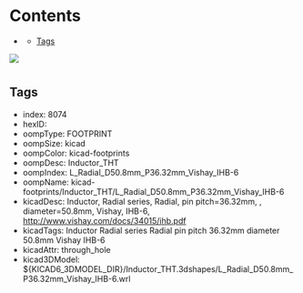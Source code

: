 



Contents
========

* [](#)
	* [Tags](#tags)
  
![][im]
# 

## Tags

- index: 8074
- hexID: 
- oompType: FOOTPRINT
- oompSize: kicad
- oompColor: kicad-footprints
- oompDesc: Inductor_THT
- oompIndex: L_Radial_D50.8mm_P36.32mm_Vishay_IHB-6
- oompName: kicad-footprints/Inductor_THT/L_Radial_D50.8mm_P36.32mm_Vishay_IHB-6
- kicadDesc: Inductor, Radial series, Radial, pin pitch=36.32mm, , diameter=50.8mm, Vishay, IHB-6, http://www.vishay.com/docs/34015/ihb.pdf
- kicadTags: Inductor Radial series Radial pin pitch 36.32mm  diameter 50.8mm Vishay IHB-6
- kicadAttr: through_hole
- kicad3DModel: ${KICAD6_3DMODEL_DIR}/Inductor_THT.3dshapes/L_Radial_D50.8mm_P36.32mm_Vishay_IHB-6.wrl



[im]: image.png
